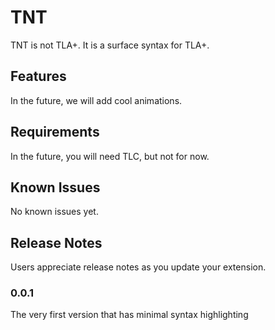 # TNT

TNT is not TLA+. It is a surface syntax for TLA+.

## Features

In the future, we will add cool animations.

## Requirements

In the future, you will need TLC, but not for now.

## Known Issues

No known issues yet.

## Release Notes

Users appreciate release notes as you update your extension.

### 0.0.1

The very first version that has minimal syntax highlighting